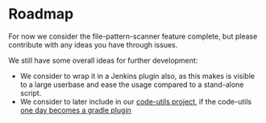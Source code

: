 # Roadmap

For now we consider the file-pattern-scanner feature complete, but please contribute with any ideas you have through issues.

We still have some overall ideas for further development:

* We consider to wrap it in a Jenkins plugin also, as this makes is visible to a large userbase and ease the usage compared to a stand-alone script.
* We consider to later include in our [code-utils project](https://github.com/Praqma/code-utils), if the code-utils [one day becomes a gradle plugin](https://github.com/Praqma/code-utils#the-praqmatic-code-util-gradle-plugin)
